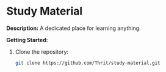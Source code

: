 # Study Material

**Description:**
A dedicated place for learning anything.

**Getting Started:**
1. Clone the repository:
   ```bash
   git clone https://github.com/Thrit/study-material.git

